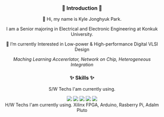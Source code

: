 <h3 align="center">🙌 Introduction 🙌</h3>
<div align="center">
👋 Hi, my name is Kyle Jonghyuk Park.

I am a Senior majoring in Electrical and Electronic Engineering at Konkuk University.

🌱 I’m currently Interested in Low-power & High-performance Digital VLSI Design

<div align="center">

_Maching Learning Accererlator, Network on Chip, Heterogeneous Integration_

</div>

<h3 align="center">✨ Skills ✨</h3>

<div align="center">
  
S/W Techs I'am currently using.

<img src="https://img.shields.io/badge/C-A8B9CC?style=flat-square&logo=C&logoColor=white"/>
<img src="https://img.shields.io/badge/Verilog-20C997?style=flat-square&logo=Velog&logoColor=white"/>
<img src="https://img.shields.io/badge/Python-3776AB?style=flat-square&logo=Python&logoColor=white"/>
<img src="https://img.shields.io/badge/Vivado-F7DF1E?style=flat-square&logo=Xilinx&logoColor=white"/>
<img src="https://img.shields.io/badge/Matlab-5A6AB1?style=flat-square&logo=Monster&logoColor=white"/>

</div>

<div align="center"> H/W Techs I'am currently using.
Xilinx FPGA, Arduino, Rasberry Pi, Adalm Pluto  
</div>
